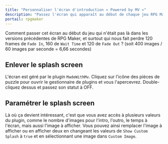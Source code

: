 ```yaml
---
title: "Personnaliser l'écran d'introduction « Powered by MV »"
description: "Passez l'écran qui apparaît au début de chaque jeu RPG Maker MV, ou bien personnalisez-le pour ajouter vos propres images et choisir le timing."
portail: rpgmaker
---
```


Comment passer cet écran au début du jeu qui n'était pas là dans les versions précédentes de RPG Maker, et surtout qui nous fait perdre 120 frames de `Fade In`, 160 de `Wait Time` et 120 de `Fade Out` ?
(soit 400 images / 60 images par seconde = 6,66 secondes)

## Enlever le splash screen

L'écran est géré par le plugin `MadeWithMv`. Cliquez sur l'icône des pièces de puzzle pour ouvrir le gestionnaire de plugins et vous l'apercevrez. Double-cliquez dessus et passez son statut à OFF.

## Paramétrer le splash screen

Là où ça devient intéressant, c'est que vous avez accès à plusieurs valeurs du plugin, comme le nombre d'images pour l'intro, l'outro, le temps à l'écran, mais aussi l'image à afficher. Vous pouvez ainsi remplacer l'image à afficher ou en afficher deux en changeant les valeurs de `Show Custom Splash` à `true` et en sélectionnant une image dans `Custom Image`.
